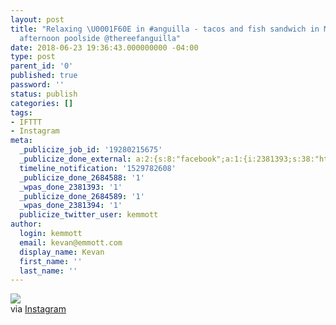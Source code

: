 ```yaml
---
layout: post
title: "Relaxing \U0001F60E in #anguilla - tacos and fish sandwich in Meads Bay @strawhataxa,
  afternoon poolside @thereefanguilla"
date: 2018-06-23 19:36:43.000000000 -04:00
type: post
parent_id: '0'
published: true
password: ''
status: publish
categories: []
tags:
- IFTTT
- Instagram
meta:
  _publicize_job_id: '19280215675'
  _publicize_done_external: a:2:{s:8:"facebook";a:1:{i:2381393;s:38:"https://facebook.com/10155359918136816";}s:7:"twitter";a:1:{i:2381394;s:54:"https://twitter.com/kemmott/status/1010607639980593152";}}
  timeline_notification: '1529782608'
  _publicize_done_2684588: '1'
  _wpas_done_2381393: '1'
  _publicize_done_2684589: '1'
  _wpas_done_2381394: '1'
  publicize_twitter_user: kemmott
author:
  login: kemmott
  email: kevan@emmott.com
  display_name: Kevan
  first_name: ''
  last_name: ''
---
```

<div><img src="{{ site.url }}/assets/images/blog/f0397-36113631_209553716531111_8220536373405286400_n.jpg" style="max-width:600px;" />
<div>via <a href="https://ift.tt/2MilDbz">Instagram</a></div>
</div>
